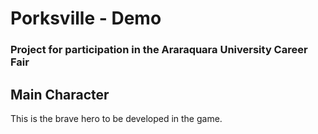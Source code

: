 # Porksville - Demo

### Project for participation in the Araraquara University Career Fair



## Main Character

This is the brave hero to be developed in the game.


